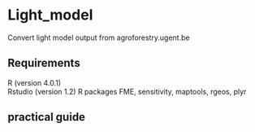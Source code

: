 # Light_model
Convert light model output from agroforestry.ugent.be

## Requirements
R (version 4.0.1)  
Rstudio (version 1.2)
R packages FME, sensitivity, maptools, rgeos, plyr

## practical guide
